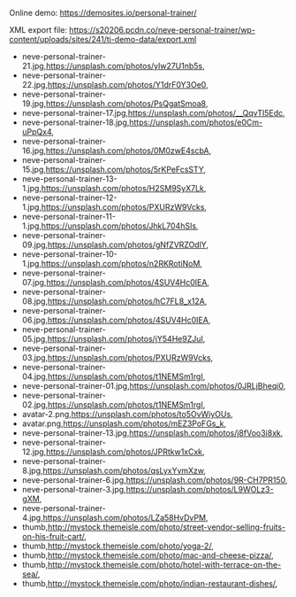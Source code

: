 Online demo: https://demosites.io/personal-trainer/

XML export file: https://s20206.pcdn.co/neve-personal-trainer/wp-content/uploads/sites/241/ti-demo-data/export.xml

- neve-personal-trainer-21.jpg,https://unsplash.com/photos/ylw27U1nb5s,
- neve-personal-trainer-22.jpg,https://unsplash.com/photos/Y1drF0Y3Oe0,
- neve-personal-trainer-19.jpg,https://unsplash.com/photos/PsQgatSmoa8,
- neve-personal-trainer-17.jpg,https://unsplash.com/photos/__QqvTI5Edc,
- neve-personal-trainer-18.jpg,https://unsplash.com/photos/e0Cm-uPpQx4,
- neve-personal-trainer-16.jpg,https://unsplash.com/photos/0M0zwE4scbA,
- neve-personal-trainer-15.jpg,https://unsplash.com/photos/5rKPeFcsSTY,
- neve-personal-trainer-13-1.jpg,https://unsplash.com/photos/H2SM9SyX7Lk,
- neve-personal-trainer-12-1.jpg,https://unsplash.com/photos/PXURzW9Vcks,
- neve-personal-trainer-11-1.jpg,https://unsplash.com/photos/JhkL704hSIs,
- neve-personal-trainer-09.jpg,https://unsplash.com/photos/gNfZVRZOdlY,
- neve-personal-trainer-10-1.jpg,https://unsplash.com/photos/n2RKRotiNoM,
- neve-personal-trainer-07.jpg,https://unsplash.com/photos/4SUV4Hc0IEA,
- neve-personal-trainer-08.jpg,https://unsplash.com/photos/hC7FL8_x12A,
- neve-personal-trainer-06.jpg,https://unsplash.com/photos/4SUV4Hc0IEA,
- neve-personal-trainer-05.jpg,https://unsplash.com/photos/jY54He9ZJuI,
- neve-personal-trainer-03.jpg,https://unsplash.com/photos/PXURzW9Vcks,
- neve-personal-trainer-04.jpg,https://unsplash.com/photos/t1NEMSm1rgI,
- neve-personal-trainer-01.jpg,https://unsplash.com/photos/0JRLjBheqi0,
- neve-personal-trainer-02.jpg,https://unsplash.com/photos/t1NEMSm1rgI,
- avatar-2.png,https://unsplash.com/photos/to5OvWiyOUs,
- avatar.png,https://unsplash.com/photos/mEZ3PoFGs_k,
- neve-personal-trainer-13.jpg,https://unsplash.com/photos/j8fVoo3i8xk,
- neve-personal-trainer-12.jpg,https://unsplash.com/photos/JPRtkw1xCxk,
- neve-personal-trainer-8.jpg,https://unsplash.com/photos/qsLyxYvmXzw,
- neve-personal-trainer-6.jpg,https://unsplash.com/photos/9R-CH7PR150,
- neve-personal-trainer-3.jpg,https://unsplash.com/photos/L9WOLz3-gXM,
- neve-personal-trainer-4.jpg,https://unsplash.com/photos/LZa58HvDvPM,
- thumb,http://mystock.themeisle.com/photo/street-vendor-selling-fruits-on-his-fruit-cart/,
- thumb,http://mystock.themeisle.com/photo/yoga-2/,
- thumb,http://mystock.themeisle.com/photo/mac-and-cheese-pizza/,
- thumb,http://mystock.themeisle.com/photo/hotel-with-terrace-on-the-sea/,
- thumb,http://mystock.themeisle.com/photo/indian-restaurant-dishes/,

